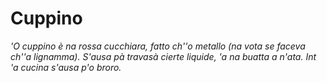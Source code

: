 # Cuppino

_'O cuppino è na rossa cucchiara, fatto ch''o metallo (na vota se faceva ch''a lignamma). S'ausa pà travasà cierte liquide, 'a na buatta a n'ata. Int 'a cucina s'ausa p'o broro._
